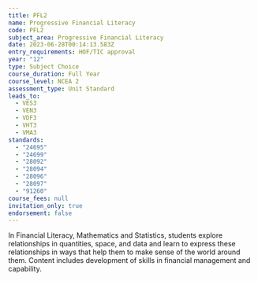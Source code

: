 ```yaml
---
title: PFL2
name: Progressive Financial Literacy
code: PFL2
subject_area: Progressive Financial Literacy
date: 2023-06-28T00:14:13.583Z
entry_requirements: HOF/TIC approval
year: "12"
type: Subject Choice
course_duration: Full Year
course_level: NCEA 2
assessment_type: Unit Standard
leads_to:
  - VES3
  - VEN3
  - VDF3
  - VHT3
  - VMA3
standards:
  - "24695"
  - "24699"
  - "28092"
  - "28094"
  - "28096"
  - "28097"
  - "91260"
course_fees: null
invitation_only: true
endorsement: false
---
```

In Financial Literacy, Mathematics and Statistics, students explore relationships in quantities, space, and data and learn to express these relationships in ways that help them to make sense of the world around them. Content includes development of skills in financial management and capability.